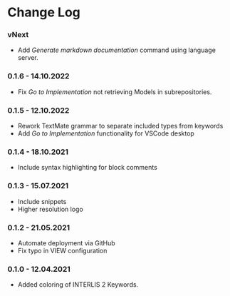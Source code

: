 # Change Log
### vNext

* Add _Generate markdown documentation_ command using language server.

### 0.1.6 - 14.10.2022

* Fix _Go to Implementation_ not retrieving Models in subrepositories.

### 0.1.5 - 12.10.2022

* Rework TextMate grammar to separate included types from keywords
* Add _Go to Implementation_ functionality for VSCode desktop

### 0.1.4 - 18.10.2021

* Include syntax highlighting for block comments

### 0.1.3 - 15.07.2021

* Include snippets
* Higher resolution logo

### 0.1.2 - 21.05.2021

* Automate deployment via GitHub
* Fix typo in VIEW configuration

### 0.1.0 - 12.04.2021

* Added coloring of INTERLIS 2 Keywords.

